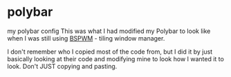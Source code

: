 # polybar
my polybar config
This was what I had modified my Polybar to look like when I was still using <a href="https://github.com/baskerville/bspwm">BSPWM</a> - tiling window manager.

I don't remember who I copied most of the code from, but I did it by just basically looking at their code and modifying mine to look how I wanted it to look. Don't JUST copying and pasting.
